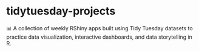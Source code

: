 # tidytuesday-projects
📊 A collection of weekly RShiny apps built using Tidy Tuesday datasets to practice data visualization, interactive dashboards, and data storytelling in R.
